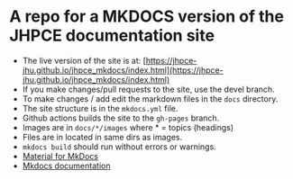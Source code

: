 # A repo for a MKDOCS version of the JHPCE documentation site

+ The live version of the site is at: [https://jhpce-jhu.github.io/jhpce_mkdocs/index.html](https://jhpce-jhu.github.io/jhpce_mkdocs/index.html)
+ If you make changes/pull requests to the site, use the devel branch.
+ To make changes / add edit the markdown files in the `docs` directory.
+ The site structure is in the `mkdocs.yml` file.
+ Github actions builds the site to the `gh-pages` branch.
+ Images are in `docs/*/images` where * = topics (headings)
+ Files are in located in same dirs as images.
+ `mkdocs build` should run without errors or warnings.
+ [Material for MkDocs](https://squidfunk.github.io/mkdocs-material/)
+ [Mkdocs documentation](https://www.mkdocs.org/getting-started/)
